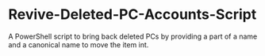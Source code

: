 # Revive-Deleted-PC-Accounts-Script
A PowerShell script to bring back deleted PCs by providing a part of a name and a canonical name to move the item int. 
